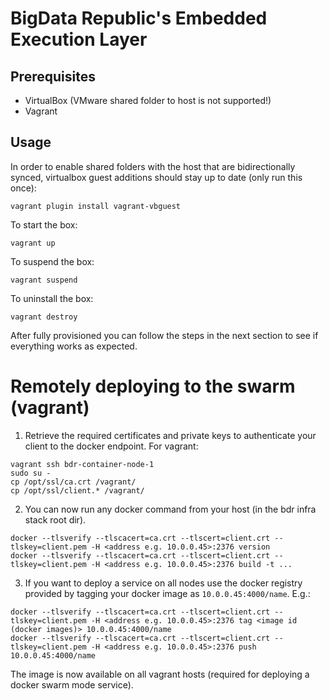 # BigData Republic's Embedded Execution Layer


## Prerequisites

* VirtualBox (VMware shared folder to host is not supported!)
* Vagrant 

## Usage


In order to enable shared folders with the host that are bidirectionally synced, virtualbox guest additions should stay up to date (only run this once):
```
vagrant plugin install vagrant-vbguest
```

To start the box:
```
vagrant up
```

To suspend the box:

```
vagrant suspend
```

To uninstall the box:

```
vagrant destroy
```

After fully provisioned you can follow the steps in the next section to see if everything works as expected.




# Remotely deploying to the swarm (vagrant)
1. Retrieve the required certificates and private keys to authenticate your client to the docker endpoint. For vagrant:
```
vagrant ssh bdr-container-node-1
sudo su -
cp /opt/ssl/ca.crt /vagrant/
cp /opt/ssl/client.* /vagrant/
```

2. You can now run any docker command from your host (in the bdr infra stack root dir).
```
docker --tlsverify --tlscacert=ca.crt --tlscert=client.crt --tlskey=client.pem -H <address e.g. 10.0.0.45>:2376 version
docker --tlsverify --tlscacert=ca.crt --tlscert=client.crt --tlskey=client.pem -H <address e.g. 10.0.0.45>:2376 build -t ...
```

3. If you want to deploy a service on all nodes use the docker registry provided by tagging your docker image as ``10.0.0.45:4000/name``. E.g.:
```
docker --tlsverify --tlscacert=ca.crt --tlscert=client.crt --tlskey=client.pem -H <address e.g. 10.0.0.45>:2376 tag <image id (docker images)> 10.0.0.45:4000/name
docker --tlsverify --tlscacert=ca.crt --tlscert=client.crt --tlskey=client.pem -H <address e.g. 10.0.0.45>:2376 push 10.0.0.45:4000/name
```
The image is now available on all vagrant hosts (required for deploying a docker swarm mode service).

